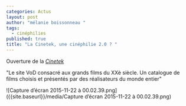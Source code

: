```yaml
---
categories: Actus
layout: post
author: "mélanie boissonneau "
tags: 
  - cinéphilies
published: true
title: "La Cinetek, une cinéphilie 2.0 ? "
---
```



Ouverture de la [_Cinetek_](http://www.lacinetek.com/fr/)

"Le site VoD consacré aux grands films du XXè siècle. Un catalogue de films choisis et présentés par des réalisateurs du monde entier"


![Capture d’écran 2015-11-22 à 00.02.39.png]({{site.baseurl}}/media/Capture d’écran 2015-11-22 à 00.02.39.png)

